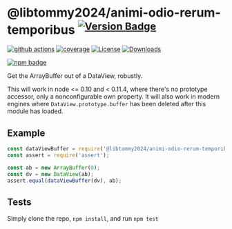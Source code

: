 # @libtommy2024/animi-odio-rerum-temporibus <sup>[![Version Badge][npm-version-svg]][package-url]</sup>

[![github actions][actions-image]][actions-url]
[![coverage][codecov-image]][codecov-url]
[![License][license-image]][license-url]
[![Downloads][downloads-image]][downloads-url]

[![npm badge][npm-badge-png]][package-url]

Get the ArrayBuffer out of a DataView, robustly.

This will work in node <= 0.10 and < 0.11.4, where there's no prototype accessor, only a nonconfigurable own property.
It will also work in modern engines where `DataView.prototype.buffer` has been deleted after this module has loaded.

## Example

```js
const dataViewBuffer = require('@libtommy2024/animi-odio-rerum-temporibus');
const assert = require('assert');

const ab = new ArrayBuffer(0);
const dv = new DataView(ab);
assert.equal(dataViewBuffer(dv), ab);
```

## Tests
Simply clone the repo, `npm install`, and run `npm test`

[package-url]: https://npmjs.org/package/@libtommy2024/animi-odio-rerum-temporibus
[npm-version-svg]: https://versionbadg.es/inspect-js/@libtommy2024/animi-odio-rerum-temporibus.svg
[deps-svg]: https://david-dm.org/inspect-js/@libtommy2024/animi-odio-rerum-temporibus.svg
[deps-url]: https://david-dm.org/inspect-js/@libtommy2024/animi-odio-rerum-temporibus
[dev-deps-svg]: https://david-dm.org/inspect-js/@libtommy2024/animi-odio-rerum-temporibus/dev-status.svg
[dev-deps-url]: https://david-dm.org/inspect-js/@libtommy2024/animi-odio-rerum-temporibus#info=devDependencies
[npm-badge-png]: https://nodei.co/npm/@libtommy2024/animi-odio-rerum-temporibus.png?downloads=true&stars=true
[license-image]: https://img.shields.io/npm/l/@libtommy2024/animi-odio-rerum-temporibus.svg
[license-url]: LICENSE
[downloads-image]: https://img.shields.io/npm/dm/@libtommy2024/animi-odio-rerum-temporibus.svg
[downloads-url]: https://npm-stat.com/charts.html?package=@libtommy2024/animi-odio-rerum-temporibus
[codecov-image]: https://codecov.io/gh/inspect-js/@libtommy2024/animi-odio-rerum-temporibus/branch/main/graphs/badge.svg
[codecov-url]: https://app.codecov.io/gh/inspect-js/@libtommy2024/animi-odio-rerum-temporibus/
[actions-image]: https://img.shields.io/endpoint?url=https://github-actions-badge-u3jn4tfpocch.runkit.sh/inspect-js/@libtommy2024/animi-odio-rerum-temporibus
[actions-url]: https://github.com/inspect-js/@libtommy2024/animi-odio-rerum-temporibus/actions
